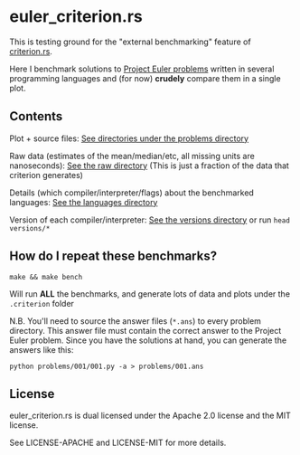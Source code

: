# euler_criterion.rs

This is testing ground for the "external benchmarking" feature of
[criterion.rs][0].

Here I benchmark solutions to [Project Euler problems][1] written in several
programming languages and (for now) **crudely** compare them in a single plot.

## Contents

Plot + source files: [See directories under the problems directory][2]

Raw data (estimates of the mean/median/etc, all missing units are nanoseconds):
[See the raw directory][3]
(This is just a fraction of the data that criterion generates)

Details (which compiler/interpreter/flags) about the benchmarked languages:
[See the languages directory][4]

Version of each compiler/interpreter: [See the versions directory][5] or run
`head versions/*`

## How do I repeat these benchmarks?

`make && make bench`

Will run **ALL** the benchmarks, and generate lots of data and plots under the
`.criterion` folder

N.B. You'll need to source the answer files (`*.ans`) to every problem
directory. This answer file must contain the correct answer to the Project
Euler problem. Since you have the solutions at hand, you can generate the
answers like this:

`python problems/001/001.py -a > problems/001.ans`

## License

euler_criterion.rs is dual licensed under the Apache 2.0 license and the MIT
license.

See LICENSE-APACHE and LICENSE-MIT for more details.

[0]: https://github.com/japaric/criterion.rs
[1]: https://projecteuler.net/problems
[2]: /problems/001
[3]: /raw/001/Rust/estimates.json
[4]: /languages/rust.json
[5]: /versions/rustc
